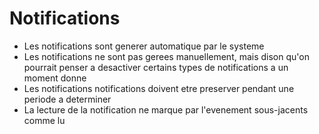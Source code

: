 # Notifications

-   Les notifications sont generer automatique par le systeme
-   Les notifications ne sont pas gerees manuellement, mais dison qu'on pourrait penser a desactiver certains types de notifications a un moment donne
-   Les notifications notifications doivent etre preserver pendant une periode a determiner
-   La lecture de la notification ne marque par l'evenement sous-jacents comme lu

